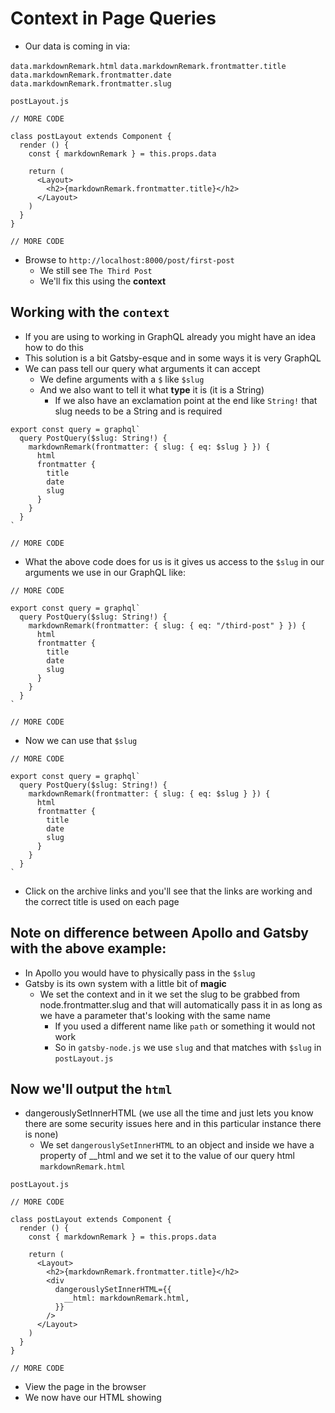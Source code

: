 # Context in Page Queries
* Our data is coming in via:

`data.markdownRemark.html`
`data.markdownRemark.frontmatter.title`
`data.markdownRemark.frontmatter.date`
`data.markdownRemark.frontmatter.slug`

`postLayout.js`

```
// MORE CODE

class postLayout extends Component {
  render () {
    const { markdownRemark } = this.props.data

    return (
      <Layout>
        <h2>{markdownRemark.frontmatter.title}</h2>
      </Layout>
    )
  }
}

// MORE CODE
```

* Browse to `http://localhost:8000/post/first-post`
    - We still see `The Third Post`
    - We'll fix this using the **context**

## Working with the `context`
* If you are using to working in GraphQL already you might have an idea how to do this
* This solution is a bit Gatsby-esque and in some ways it is very GraphQL
* We can pass tell our query what arguments it can accept
    - We define arguments with a `$` like `$slug`
    - And we also want to tell it what **type** it is (it is a String)
        + If we also have an exclamation point at the end like `String!` that slug needs to be a String and is required

```
export const query = graphql`
  query PostQuery($slug: String!) {
    markdownRemark(frontmatter: { slug: { eq: $slug } }) {
      html
      frontmatter {
        title
        date
        slug
      }
    }
  }
`

// MORE CODE
```

* What the above code does for us is it gives us access to the `$slug` in our arguments we use in our GraphQL like:

```
// MORE CODE

export const query = graphql`
  query PostQuery($slug: String!) {
    markdownRemark(frontmatter: { slug: { eq: "/third-post" } }) {
      html
      frontmatter {
        title
        date
        slug
      }
    }
  }
`

// MORE CODE
```

* Now we can use that `$slug`

```
// MORE CODE

export const query = graphql`
  query PostQuery($slug: String!) {
    markdownRemark(frontmatter: { slug: { eq: $slug } }) {
      html
      frontmatter {
        title
        date
        slug
      }
    }
  }
`
```

* Click on the archive links and you'll see that the links are working and the correct title is used on each page

## Note on difference between Apollo and Gatsby with the above example:
* In Apollo you would have to physically pass in the `$slug`
* Gatsby is its own system with a little bit of **magic**
    - We set the context and in it we set the slug to be grabbed from node.frontmatter.slug and that will automatically pass it in as long as we have a parameter that's looking with the same name
        + If you used a different name like `path` or something it would not work
        + So in `gatsby-node.js` we use `slug` and that matches with `$slug` in `postLayout.js`

## Now we'll output the `html`
* dangerouslySetInnerHTML (we use all the time and just lets you know there are some security issues here and in this particular instance there is none)
    - We set `dangerouslySetInnerHTML` to an object and inside we have a property of __html and we set it to the value of our query html `markdownRemark.html`

`postLayout.js`

```
// MORE CODE

class postLayout extends Component {
  render () {
    const { markdownRemark } = this.props.data

    return (
      <Layout>
        <h2>{markdownRemark.frontmatter.title}</h2>
        <div
          dangerouslySetInnerHTML={{
            __html: markdownRemark.html,
          }}
        />
      </Layout>
    )
  }
}

// MORE CODE
```

* View the page in the browser
* We now have our HTML showing 
